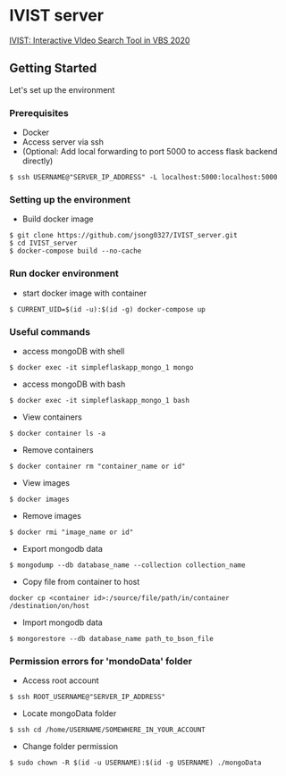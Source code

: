 # IVIST server

[IVIST: Interactive VIdeo Search Tool in VBS 2020](https://link.springer.com/chapter/10.1007/978-3-030-37734-2_74)



## Getting Started

Let's set up the environment

### Prerequisites

- Docker
- Access server via ssh
- (Optional: Add local forwarding to port 5000 to access flask backend directly)
```
$ ssh USERNAME@"SERVER_IP_ADDRESS" -L localhost:5000:localhost:5000
```

### Setting up the environment
- Build docker image
```
$ git clone https://github.com/jsong0327/IVIST_server.git
$ cd IVIST_server
$ docker-compose build --no-cache
```

### Run docker environment
- start docker image with container
```
$ CURRENT_UID=$(id -u):$(id -g) docker-compose up
```




### Useful commands
- access mongoDB with shell
```
$ docker exec -it simpleflaskapp_mongo_1 mongo
```

- access mongoDB with bash
```
$ docker exec -it simpleflaskapp_mongo_1 bash
```

- View containers
```
$ docker container ls -a
```

- Remove containers
```
$ docker container rm "container_name or id"
```

- View images
```
$ docker images
```


- Remove images
```
$ docker rmi "image_name or id"
```

- Export mongodb data
```
$ mongodump --db database_name --collection collection_name
```
- Copy file from container to host
```
docker cp <container id>:/source/file/path/in/container /destination/on/host
```
  
- Import mongodb data
```
$ mongorestore --db database_name path_to_bson_file
```


### Permission errors for 'mondoData' folder

- Access root account
```
$ ssh ROOT_USERNAME@"SERVER_IP_ADDRESS"
```
- Locate mongoData folder
```
$ ssh cd /home/USERNAME/SOMEWHERE_IN_YOUR_ACCOUNT
```
- Change folder permission
```
$ sudo chown -R $(id -u USERNAME):$(id -g USERNAME) ./mongoData
```

